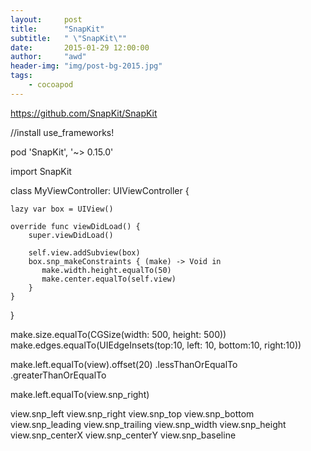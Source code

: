 ```yaml
---
layout:     post
title:      "SnapKit"
subtitle:   " \"SnapKit\""
date:       2015-01-29 12:00:00
author:     "awd"
header-img: "img/post-bg-2015.jpg"
tags:
    - cocoapod
---
```

https://github.com/SnapKit/SnapKit


//install
use_frameworks!

pod 'SnapKit', '~> 0.15.0'



import SnapKit

class MyViewController: UIViewController {

    lazy var box = UIView()

    override func viewDidLoad() {
        super.viewDidLoad()

        self.view.addSubview(box)
        box.snp_makeConstraints { (make) -> Void in
           make.width.height.equalTo(50)
           make.center.equalTo(self.view)
        }
    }

}

make.size.equalTo(CGSize(width: 500, height: 500))
make.edges.equalTo(UIEdgeInsets(top:10, left: 10, bottom:10, right:10))

make.left.equalTo(view).offset(20)
	   	.lessThanOrEqualTo
		.greaterThanOrEqualTo

make.left.equalTo(view.snp_right)


view.snp_left
view.snp_right
view.snp_top
view.snp_bottom
view.snp_leading
view.snp_trailing
view.snp_width
view.snp_height
view.snp_centerX
view.snp_centerY
view.snp_baseline

